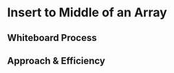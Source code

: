 # Insert to Middle of an Array



## Whiteboard Process

## Approach & Efficiency

<!-- What approach did you take? Discuss Why. What is the Big O space/time for this approach? -->
